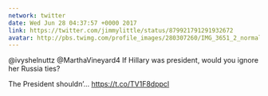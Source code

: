```yaml
---
network: twitter
date: Wed Jun 28 04:37:57 +0000 2017
link: https://twitter.com/jimmylittle/status/879921791291932672
avatar: http://pbs.twimg.com/profile_images/280307260/IMG_3651_2_normal.jpg
---
```


@ivyshelnuttz @MarthaVineyard4 If Hillary was president, would you ignore her Russia ties? 

The President shouldn’… https://t.co/TV1F8dppcl
